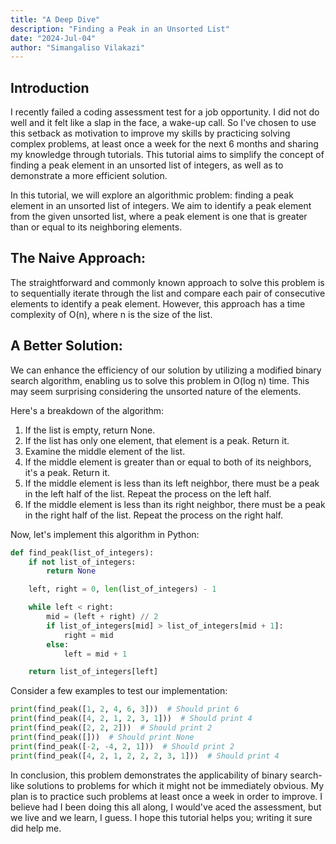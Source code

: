 ```yaml
---
title: "A Deep Dive"
description: "Finding a Peak in an Unsorted List"
date: "2024-Jul-04"
author: "Simangaliso Vilakazi"
---
```


## Introduction

I recently failed a coding assessment test for a job opportunity. I did not do well and it felt like a slap in the face, a wake-up call. So I've chosen to use this setback as motivation to improve my skills by practicing solving complex problems, at least once a week for the next 6 months and sharing my knowledge through tutorials. This tutorial aims to simplify the concept of finding a peak element in an unsorted list of integers, as well as to demonstrate a more efficient solution.

In this tutorial, we will explore an algorithmic problem: finding a peak element in an unsorted list of integers. We aim to identify a peak element from the given unsorted list, where a peak element is one that is greater than or equal to its neighboring elements.

## The Naive Approach:

The straightforward and commonly known approach to solve this problem is to sequentially iterate through the list and compare each pair of consecutive elements to identify a peak element. However, this approach has a time complexity of O(n), where n is the size of the list.

## A Better Solution:

We can enhance the efficiency of our solution by utilizing a modified binary search algorithm, enabling us to solve this problem in O(log n) time. This may seem surprising considering the unsorted nature of the elements.

Here's a breakdown of the algorithm:

1. If the list is empty, return None.
2. If the list has only one element, that element is a peak. Return it.
3. Examine the middle element of the list.
4. If the middle element is greater than or equal to both of its neighbors, it's a peak. Return it.
5. If the middle element is less than its left neighbor, there must be a peak in the left half of the list. Repeat the process on the left half.
6. If the middle element is less than its right neighbor, there must be a peak in the right half of the list. Repeat the process on the right half.

Now, let's implement this algorithm in Python:

```python
def find_peak(list_of_integers):
    if not list_of_integers:
        return None

    left, right = 0, len(list_of_integers) - 1

    while left < right:
        mid = (left + right) // 2
        if list_of_integers[mid] > list_of_integers[mid + 1]:
            right = mid
        else:
            left = mid + 1

    return list_of_integers[left]
```

Consider a few examples to test our implementation:

```python
print(find_peak([1, 2, 4, 6, 3]))  # Should print 6
print(find_peak([4, 2, 1, 2, 3, 1]))  # Should print 4
print(find_peak([2, 2, 2]))  # Should print 2
print(find_peak([]))  # Should print None
print(find_peak([-2, -4, 2, 1]))  # Should print 2
print(find_peak([4, 2, 1, 2, 2, 2, 3, 1]))  # Should print 4
```

In conclusion, this problem demonstrates the applicability of binary search-like solutions to problems for which it might not be immediately obvious. My plan is to practice such problems at least once a week in order to improve. I believe had I been doing this all along, I would've aced the assessment, but we live and we learn, I guess. I hope this tutorial helps you; writing it sure did help me.
